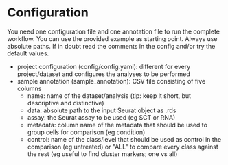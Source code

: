 # Configuration

You need one configuration file and one annotation file to run the complete workflow. You can use the provided example as starting point. Always use absolute paths. If in doubt read the comments in the config and/or try the default values.

- project configuration (config/config.yaml): different for every project/dataset and configures the analyses to be performed
- sample annotation (sample_annotation): CSV file consisting of five columns
    -  name: name of the dataset/analysis (tip: keep it short, but descriptive and distinctive)
    -  data: absolute path to the input Seurat object as .rds
    -  assay: the Seurat assay to be used (eg SCT or RNA)
    -  metadata: column name of the metadata that should be used to group cells for comparison (eg condition)
    -  control: name of the class/level that should be used as control in the comparison (eg untreated) or "ALL" to compare every class against the rest (eg useful to find cluster markers; one vs all)
